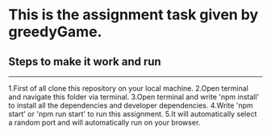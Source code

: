 # This is the assignment task given by greedyGame.

## Steps to make it work and run
-----------------------------------
1.First of all clone this repository on your local machine.
2.Open terminal and navigate this folder via terminal.
3.Open terminal and write 'npm install' to install all the dependencies and developer dependencies.
4.Write 'npm start' or 'npm run start' to run this assignment.
5.It will automatically select a random port and will automatically run on your browser. 